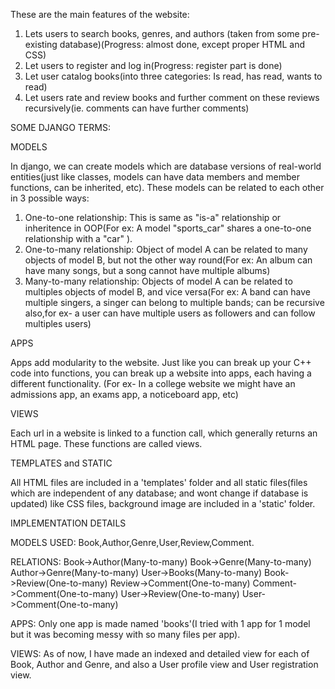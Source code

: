 These are the main features of the website:
1. Lets users to search books, genres, and authors (taken from some pre-existing database)(Progress: almost done, except proper HTML and CSS)
2. Let users to register and log in(Progress: register part is done)
3. Let user catalog books(into three categories: Is read, has read, wants to read)
4. Let users rate and review books and further comment on these reviews recursively(ie. comments can have further comments)

SOME DJANGO TERMS:

MODELS

In django, we can create models which are database versions of real-world entities(just like classes, models can have data members and member functions, can be inherited, etc). These models can be related to each other in 3 possible ways:
1. One-to-one relationship: This is same as "is-a" relationship or inheritence in OOP(For ex: A model "sports_car" shares a one-to-one relationship with a "car" ).
2. One-to-many relationship: Object of model A can be related to many objects of model B, but not the other way round(For ex: An album can have many songs, but a song cannot have multiple albums)
3. Many-to-many relationship: Objects of model A can be related to multiples objects of model B, and vice versa(For ex: A band can have multiple singers, a singer can belong to multiple bands; can be recursive also,for ex- a user can have multiple users as followers and can follow multiples users)

APPS

Apps add modularity to the website. Just like you can break up your C++ code into functions, you can break up a website into apps, each having a different functionality. (For ex- In a college website we might have an admissions app, an exams app, a noticeboard app, etc)

VIEWS

Each url in a website is linked to a function call, which generally returns an HTML page. These functions are called views.

TEMPLATES and STATIC

All HTML files are included in a 'templates' folder and all static files(files which are independent of any database; and wont change if database is updated) like CSS files, background image are included in a 'static' folder.

IMPLEMENTATION DETAILS

MODELS USED:
Book,Author,Genre,User,Review,Comment.

RELATIONS:
Book->Author(Many-to-many)
Book->Genre(Many-to-many)
Author->Genre(Many-to-many)
User->Books(Many-to-many)
Book->Review(One-to-many)
Review->Comment(One-to-many)
Comment->Comment(One-to-many)
User->Review(One-to-many)
User->Comment(One-to-many)

APPS:
Only one app is made named 'books'(I tried with 1 app for 1 model but it was becoming messy with so many files per app).

VIEWS:
As of now, I have made an indexed and detailed view for each of Book, Author and Genre, and also a User profile view and User registration view.
